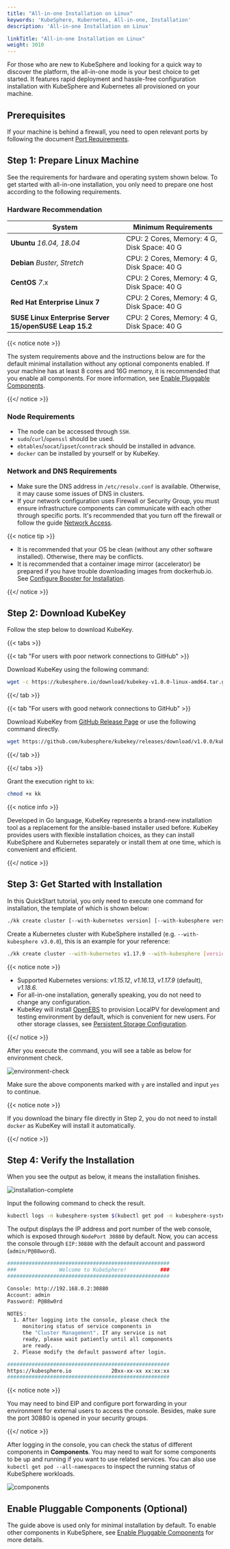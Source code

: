 ```yaml
---
title: "All-in-one Installation on Linux"
keywords: 'KubeSphere, Kubernetes, All-in-one, Installation'
description: 'All-in-one Installation on Linux'

linkTitle: "All-in-one Installation on Linux"
weight: 3010
---
```


For those who are new to KubeSphere and looking for a quick way to discover the platform, the all-in-one mode is your best choice to get started. It features rapid deployment and hassle-free configuration installation with KubeSphere and Kubernetes all provisioned on your machine.

## Prerequisites

If your machine is behind a firewall, you need to open relevant ports by following the document [Port Requirements](../../installing-on-linux/introduction/port-firewall/).

## Step 1: Prepare Linux Machine

See the requirements for hardware and operating system shown below. To get started with all-in-one installation, you only need to prepare one host according to the following requirements.

### Hardware Recommendation

| System                                                 | Minimum Requirements                        |
| ------------------------------------------------------ | ------------------------------------------- |
| **Ubuntu** *16.04, 18.04*                              | CPU: 2 Cores, Memory: 4 G, Disk Space: 40 G |
| **Debian** *Buster, Stretch*                           | CPU: 2 Cores, Memory: 4 G, Disk Space: 40 G |
| **CentOS** *7*.x                                       | CPU: 2 Cores, Memory: 4 G, Disk Space: 40 G |
| **Red Hat Enterprise Linux 7**                         | CPU: 2 Cores, Memory: 4 G, Disk Space: 40 G |
| **SUSE Linux Enterprise Server 15/openSUSE Leap 15.2** | CPU: 2 Cores, Memory: 4 G, Disk Space: 40 G |

{{< notice note >}}

The system requirements above and the instructions below are for the default minimal installation without any optional components enabled. If your machine has at least 8 cores and 16G memory, it is recommended that you enable all components. For more information, see [Enable Pluggable Components](../../pluggable-components/).

{{</ notice >}}

### Node Requirements

- The node can be accessed through `SSH`.
- `sudo`/`curl`/`openssl` should be used.
- `ebtables`/`socat`/`ipset`/`conntrack` should be installed in advance.
- `docker` can be installed by yourself or by KubeKey.

### Network and DNS Requirements

- Make sure the DNS address in `/etc/resolv.conf` is available. Otherwise, it may cause some issues of DNS in clusters.
- If your network configuration uses Firewall or Security Group, you must ensure infrastructure components can communicate with each other through specific ports. It's recommended that you turn off the firewall or follow the guide [Network Access](https://github.com/kubesphere/kubekey/blob/master/docs/network-access.md).

{{< notice tip >}}

- It is recommended that your OS be clean (without any other software installed). Otherwise, there may be conflicts.
- It is recommended that a container image mirror (accelerator) be prepared if you have trouble downloading images from dockerhub.io. See [Configure Booster for Installation](../../installing-on-linux/faq/configure-booster/).

{{</ notice >}}

## Step 2: Download KubeKey

Follow the step below to download KubeKey.

{{< tabs >}}

{{< tab "For users with poor network connections to GitHub" >}}

Download KubeKey using the following command:

```bash
wget -c https://kubesphere.io/download/kubekey-v1.0.0-linux-amd64.tar.gz -O - | tar -xz
```

{{</ tab >}}

{{< tab "For users with good network connections to GitHub" >}}

Download KubeKey from [GitHub Release Page](https://github.com/kubesphere/kubekey/releases/tag/v1.0.0) or use the following command directly.

```bash
wget https://github.com/kubesphere/kubekey/releases/download/v1.0.0/kubekey-v1.0.0-linux-amd64.tar.gz
```

{{</ tab >}}

{{</ tabs >}}

Grant the execution right to `kk`:

```bash
chmod +x kk
```

{{< notice info >}}

Developed in Go language, KubeKey represents a brand-new installation tool as a replacement for the ansible-based installer used before. KubeKey provides users with flexible installation choices, as they can install KubeSphere and Kubernetes separately or install them at one time, which is convenient and efficient.

{{</ notice >}}

## Step 3: Get Started with Installation

In this QuickStart tutorial, you only need to execute one command for installation, the template of which is shown below:

```bash
./kk create cluster [--with-kubernetes version] [--with-kubesphere version]
```

Create a Kubernetes cluster with KubeSphere installed (e.g. `--with-kubesphere v3.0.0`), this is an example for your reference:


```bash
./kk create cluster --with-kubernetes v1.17.9 --with-kubesphere [version]
```

{{< notice note >}}

- Supported Kubernetes versions: *v1.15.12*, *v1.16.13*, *v1.17.9* (default), *v1.18.6*.
- For all-in-one installation, generally speaking, you do not need to change any configuration.
- KubeKey will install [OpenEBS](https://openebs.io/) to provision LocalPV for development and testing environment by default, which is convenient for new users. For other storage classes, see [Persistent Storage Configuration](../../installing-on-linux/introduction/storage-configuration/).

{{</ notice >}}

After you execute the command, you will see a table as below for environment check.

![environment-check](https://ap3.qingstor.com/kubesphere-website/docs/environment-check.png)

Make sure the above components marked with `y` are installed and input `yes` to continue.

{{< notice note >}}

If you download the binary file directly in Step 2, you do not need to install `docker` as KubeKey will install it automatically.

{{</ notice >}}

## Step 4: Verify the Installation

When you see the output as below, it means the installation finishes.

![installation-complete](https://ap3.qingstor.com/kubesphere-website/docs/Installation-complete.png)

Input the following command to check the result.

```bash
kubectl logs -n kubesphere-system $(kubectl get pod -n kubesphere-system -l app=ks-install -o jsonpath='{.items[0].metadata.name}') -f
```

The output displays the IP address and port number of the web console, which is exposed through `NodePort 30880` by default. Now, you can access the console through `EIP:30880` with the default account and password (`admin/P@88word`).

```bash
#####################################################
###              Welcome to KubeSphere!           ###
#####################################################

Console: http://192.168.0.2:30880
Account: admin
Password: P@88w0rd

NOTES：
  1. After logging into the console, please check the
     monitoring status of service components in
     the "Cluster Management". If any service is not
     ready, please wait patiently until all components
     are ready.
  2. Please modify the default password after login.

#####################################################
https://kubesphere.io             20xx-xx-xx xx:xx:xx
#####################################################
```

{{< notice note >}}

You may need to bind EIP and configure port forwarding in your environment for external users to access the console. Besides, make sure the port 30880 is opened in your security groups.

{{</ notice >}}

After logging in the console, you can check the status of different components in **Components**. You may need to wait for some components to be up and running if you want to use related services. You can also use `kubectl get pod --all-namespaces` to inspect the running status of KubeSphere workloads.

![components](https://ap3.qingstor.com/kubesphere-website/docs/components.png)

## Enable Pluggable Components (Optional)

The guide above is used only for minimal installation by default. To enable other components in KubeSphere, see [Enable Pluggable Components](../../pluggable-components/) for more details.
